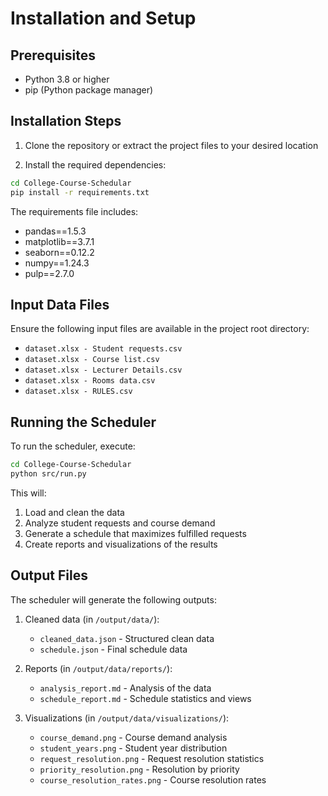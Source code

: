 # Installation and Setup

## Prerequisites

- Python 3.8 or higher
- pip (Python package manager)

## Installation Steps

1. Clone the repository or extract the project files to your desired location

2. Install the required dependencies:

```bash
cd College-Course-Schedular
pip install -r requirements.txt
```

The requirements file includes:
- pandas==1.5.3
- matplotlib==3.7.1
- seaborn==0.12.2
- numpy==1.24.3
- pulp==2.7.0

## Input Data Files

Ensure the following input files are available in the project root directory:
- `dataset.xlsx - Student requests.csv`
- `dataset.xlsx - Course list.csv`
- `dataset.xlsx - Lecturer Details.csv`
- `dataset.xlsx - Rooms data.csv`
- `dataset.xlsx - RULES.csv`

## Running the Scheduler

To run the scheduler, execute:

```bash
cd College-Course-Schedular
python src/run.py
```

This will:
1. Load and clean the data
2. Analyze student requests and course demand
3. Generate a schedule that maximizes fulfilled requests
4. Create reports and visualizations of the results

## Output Files

The scheduler will generate the following outputs:

1. Cleaned data (in `/output/data/`):
   - `cleaned_data.json` - Structured clean data
   - `schedule.json` - Final schedule data

2. Reports (in `/output/data/reports/`):
   - `analysis_report.md` - Analysis of the data
   - `schedule_report.md` - Schedule statistics and views

3. Visualizations (in `/output/data/visualizations/`):
   - `course_demand.png` - Course demand analysis
   - `student_years.png` - Student year distribution
   - `request_resolution.png` - Request resolution statistics
   - `priority_resolution.png` - Resolution by priority
   - `course_resolution_rates.png` - Course resolution rates

